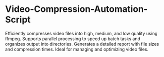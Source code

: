 # Video-Compression-Automation-Script
Efficiently compresses video files into high, medium, and low quality using ffmpeg. Supports parallel processing to speed up batch tasks and organizes output into directories. Generates a detailed report with file sizes and compression times. Ideal for managing and optimizing video files.
